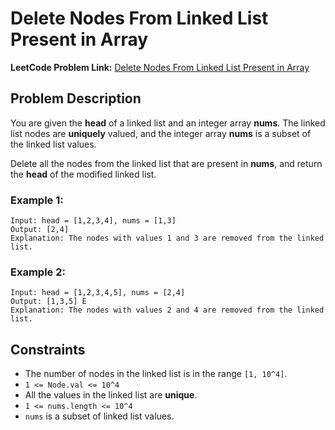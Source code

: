 # Delete Nodes From Linked List Present in Array
**LeetCode Problem Link:**
[Delete Nodes From Linked List Present in Array](https://leetcode.com/problems/delete-nodes-from-linked-list-present-in-array/description/)
## Problem Description

You are given the **head** of a linked list and an integer array **nums**. The linked list nodes are **uniquely** valued, and the integer array **nums** is a subset of the linked list values.

Delete all the nodes from the linked list that are present in **nums**, and return the **head** of the modified linked list.

### Example 1:
```text
Input: head = [1,2,3,4], nums = [1,3] 
Output: [2,4] 
Explanation: The nodes with values 1 and 3 are removed from the linked list.
```

### Example 2:
```text
Input: head = [1,2,3,4,5], nums = [2,4]
Output: [1,3,5] E
Explanation: The nodes with values 2 and 4 are removed from the linked list.
```

## Constraints

- The number of nodes in the linked list is in the range `[1, 10^4]`.
- `1 <= Node.val <= 10^4`
- All the values in the linked list are **unique**.
- `1 <= nums.length <= 10^4`
- `nums` is a subset of linked list values.
